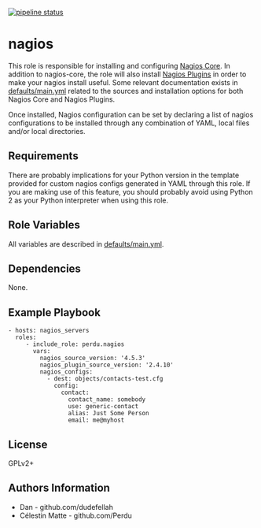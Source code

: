 [![pipeline status](https://gitlab.com/dudefellah/ansible-role-nagios/badges/main/pipeline.svg)](https://gitlab.com/dudefellah/ansible-role-nagios/-/commits/main)

nagios
=========

This role is responsible for installing and configuring
[Nagios Core](https://www.nagios.org/projects/nagios-core/). In addition to
nagios-core, the role will also install
[Nagios Plugins](https://www.nagios.org/downloads/nagios-plugins/) in order to
make your nagios install useful. Some relevant documentation exists in
[defaults/main.yml](defaults/main.yml) related to the sources and installation
options for both Nagios Core and Nagios Plugins.

Once installed, Nagios configuration can be set by declaring a list of nagios
configurations to be installed through any combination of YAML, local files
and/or local directories.

Requirements
------------

There are probably implications for your Python version in the template
provided for custom nagios configs generated in YAML through this role. If
you are making use of this feature, you should probably avoid using Python 2
as your Python interpreter when using this role.

Role Variables
--------------

All variables are described in [defaults/main.yml](defaults/main.yml).

Dependencies
------------

None.

Example Playbook
----------------

    - hosts: nagios_servers
      roles:
         - include_role: perdu.nagios
           vars:
             nagios_source_version: '4.5.3'
             nagios_plugin_source_version: '2.4.10'
             nagios_configs:
               - dest: objects/contacts-test.cfg
                 config:
                   contact:
                     contact_name: somebody
                     use: generic-contact
                     alias: Just Some Person
                     email: me@myhost

License
-------

GPLv2+

Authors Information
------------------

- Dan - github.com/dudefellah
- Célestin Matte - github.com/Perdu
